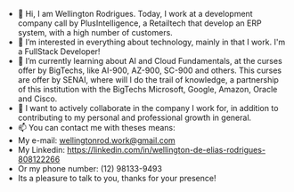 - 👋 Hi, I am Wellington Rodrigues. Today, I work at a development company call by PlusIntelligence, a Retailtech that develop an ERP system, with a high number of customers.
- 👀 I’m interested in everything about technology, mainly in that I work. I'm a FullStack Developer!
- 🌱 I’m currently learning about AI and Cloud Fundamentals, at the curses offer by BigTechs, like AI-900, AZ-900, SC-900 and others. This curses are offer by SENAI, where will I do the trail of knowledge, a partnership of this institution with the BigTechs Microsoft, Google, Amazon, Oracle and Cisco.
- 💞️ I want to actively collaborate in the company I work for, in addition to contributing to my personal and professional growth in general.
- 📫 You can contact me with theses means:
- My e-mail: wellingtonrod.work@gmail.com
- My Linkedin: https://linkedin.com/in/wellington-de-elias-rodrigues-808122266
- Or my phone number: (12) 98133-9493
- Its a pleasure to talk to you, thanks for your presence!

<!---
Dablio-0/Dablio-0 is a ✨ special ✨ repository because its `README.md` (this file) appears on your GitHub profile.
You can click the Preview link to take a look at your changes.
---> 
